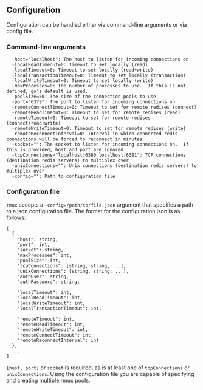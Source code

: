 ## Configuration

Configuration can be handled either via command-line arguments or via config file.

### Command-line arguments
```
  -host="localhost": The host to listen for incoming connections on
  -localReadTimeout=0: Timeout to set locally (read)
  -localTimeout=0: Timeout to set locally (read+write)
  -localTransactionTimeout=0: Timeout to set locally (transaction)
  -localWriteTimeout=0: Timeout to set locally (write)
  -maxProcesses=0: The number of processes to use.  If this is not defined, go's default is used.
  -poolSize=50: The size of the connection pools to use
  -port="6379": The port to listen for incoming connections on
  -remoteConnectTimeout=0: Timeout to set for remote redises (connect)
  -remoteReadTimeout=0: Timeout to set for remote redises (read)
  -remoteTimeout=0: Timeout to set for remote redises (connect+read+write)
  -remoteWriteTimeout=0: Timeout to set for remote redises (write)
  -remoteReconnectInterval=0: Interval in which connected redis connections will be forced to reconnect in minutes
  -socket="": The socket to listen for incoming connections on.  If this is provided, host and port are ignored
  -tcpConnections="localhost:6380 localhost:6381": TCP connections (destination redis servers) to multiplex over
  -unixConnections="": Unix connections (destination redis servers) to multiplex over
  -config="": Path to configuration file
```

### Configuration file
`rmux` accepts a `-config=/path/to/file.json` argument that specifies a path to a json configuration file. The format
for the configuration json is as follows:
```
[
  {
    "host": string,
    "port": int,
    "socket": string,
    "maxProcesses": int,
    "poolSize": int,
    "tcpConnections": [string, string, ...],
    "unixConnections": [string, string, ...],
    "authUser": string,
    "authPassword": string,

    "localTimeout": int,
    "localReadTimeout": int,
    "localWriteTimeout": int,
    "localTransactionTimeout": int,

    "remoteTimeout": int,
    "remoteReadTimeout": int,
    "remoteWriteTimeout": int,
    "remoteConnectTimeout": int,
    "remoteReconnectInterval": int
  },
  ...
]
```

`[host, port]` or `socket` is required, as is at least one of `tcpConnections` or `unixConnections`. Using the configuration file
you are capable of specifying and creating multiple rmux pools.
